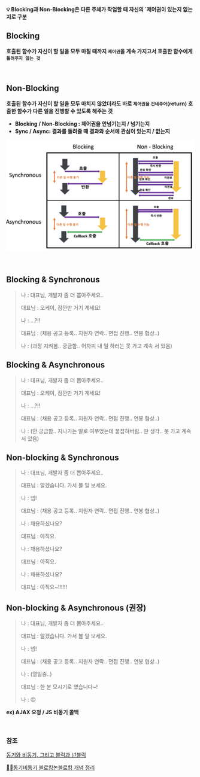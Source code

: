 **💡 Blocking과 Non-Blocking은 다른 주체가 작업할 때 자신의 `제어권이 있는지 없는지로 구분**

## Blocking

**호출된 함수가 자신이 할 일을 모두 마칠 때까지 `제어권`을 계속 가지고서 호출한 함수에게 `돌려주지 않는 것`**

</br>

## **Non-Blocking**

**호출된 함수가 자신이 할 일을 모두 마치지 않았더라도 바로 `제어권을` `건네주어`(return) 호출한 함수가 다른 일을 진행할 수 있도록 해주는 것**

- **Blocking / Non-Blocking : 제어권을 안넘기는지 / 넘기는지**
- **Sync / Async: 결과를 돌려줄 때 결과와 순서에 관심이 있는지 / 없는지**

![Untitled](/resources/blocking_nonblocking.png)

</br>

## Blocking & Synchronous

> 나 : 대표님, 개발자 좀 더 뽑아주세요..
>
> 대표님 : 오케이, 잠깐만 거기 계세요!
>
> 나 : …?!!
>
> 대표님 : (채용 공고 등록.. 지원자 연락.. 면접 진행.. 연봉 협상..)
>
> 나 : (과정 지켜봄.. 궁금함.. 어차피 내 일 하러는 못 가고 계속 서 있음)

## Blocking & Asynchronous

> 나 : 대표님, 개발자 좀 더 뽑아주세요..
>
> 대표님 : 오케이, 잠깐만 거기 계세요!
>
> 나 : …?!!
>
> 대표님 : (채용 공고 등록.. 지원자 연락.. 면접 진행.. 연봉 협상..)
>
> 나 : (안 궁금함.. 지나가는 말로 여쭈었는데 붙잡혀버림.. 딴 생각.. 못 가고 계속 서 있음)

## Non-blocking & Synchronous

> 나 : 대표님, 개발자 좀 더 뽑아주세요..
>
> 대표님 : 알겠습니다. 가서 볼 일 보세요.
>
> 나 : 넵!
>
> 대표님 : (채용 공고 등록.. 지원자 연락.. 면접 진행.. 연봉 협상..)
>
> 나 : 채용하셨나요?
>
> 대표님 : 아직요.
>
> 나 : 채용하셨나요?
>
> 대표님 : 아직요.
>
> 나 : 채용하셨나요?
>
> 대표님 : 아직요~!!!!!!

## Non-blocking & Asynchronous (권장)

> 나 : 대표님, 개발자 좀 더 뽑아주세요..
>
> 대표님 : 알겠습니다. 가서 볼 일 보세요.
>
> 나 : 넵!
>
> 대표님 : (채용 공고 등록.. 지원자 연락.. 면접 진행.. 연봉 협상..)
>
> 나 : (열일중..)
>
> 대표님 : 한 분 모시기로 했습니다~!
>
> 나 : 😍

**ex) AJAX 요청 / JS 비동기 콜백**

</br>

### 참조

[동기와 비동기, 그리고 블럭과 넌블럭](https://musma.github.io/2019/04/17/blocking-and-synchronous.html)

[👩‍💻동기비동기 블로킹논블로킹 개념 정리](https://inpa.tistory.com/entry/👩‍💻-동기비동기-블로킹논블로킹-개념-정리#blocking_/_non-blocking)
